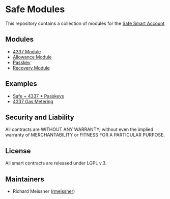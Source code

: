 # Safe Modules

This repository contains a collection of modules for the [Safe Smart Account](https://github.com/safe-global/safe-contracts)

## Modules

- [4337 Module](./modules/4337)
- [Allowance Module](./modules/allowances)
- [Passkey](./modules/passkey)
- [Recovery Module](./modules/recovery/)

## Examples

- [Safe + 4337 + Passkeys](./examples/4337-passkeys)
- [4337 Gas Metering](./examples/4337-gas-metering)

## Security and Liability

All contracts are WITHOUT ANY WARRANTY; without even the implied warranty of MERCHANTABILITY or FITNESS FOR A PARTICULAR PURPOSE.

## License

All smart contracts are released under LGPL v.3.

## Maintainers

- Richard Meissner ([rmeissner](https://github.com/rmeissner))
